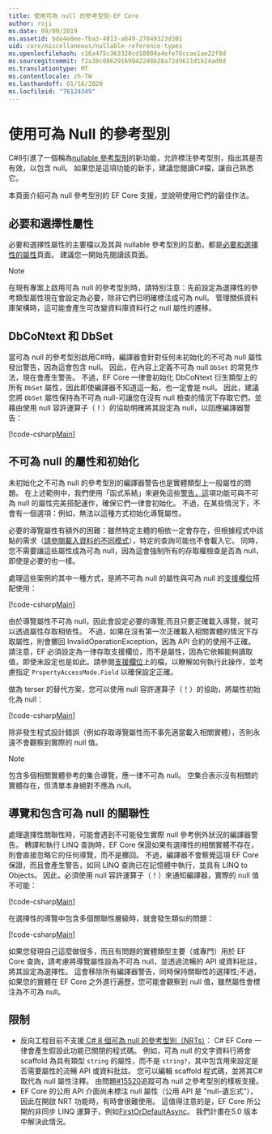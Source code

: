 ```yaml
---
title: 使用可為 null 的參考型別-EF Core
author: roji
ms.date: 09/09/2019
ms.assetid: bde4e0ee-fba3-4813-a849-27049323d301
uid: core/miscellaneous/nullable-reference-types
ms.openlocfilehash: c16a475c363320cd18804a4efe78ccae1ae22f0d
ms.sourcegitcommit: f2a38c086291699422d8b28a72d9611d1b24ad0d
ms.translationtype: MT
ms.contentlocale: zh-TW
ms.lasthandoff: 01/16/2020
ms.locfileid: "76124349"
---
```

# <a name="working-with-nullable-reference-types"></a>使用可為 Null 的參考型別

C#8引進了一個稱為[nullable 參考型別](/dotnet/csharp/tutorials/nullable-reference-types)的新功能，允許標注參考型別，指出其是否有效，以包含 null。 如果您是這項功能的新手，建議您閱讀C#檔，讓自己熟悉它。

本頁面介紹可為 null 參考型別的 EF Core 支援，並說明使用它們的最佳作法。

## <a name="required-and-optional-properties"></a>必要和選擇性屬性

必要和選擇性屬性的主要檔以及其與 nullable 參考型別的互動，都是[必要和選擇性的屬性](xref:core/modeling/entity-properties#required-and-optional-properties)頁面。 建議您一開始先閱讀該頁面。

> [!NOTE]
> 在現有專案上啟用可為 null 的參考型別時，請特別注意：先前設定為選擇性的參考類型屬性現在會設定為必要，除非它們已明確標注成可為 null。 管理關係資料庫架構時，這可能會產生可改變資料庫資料行之 null 屬性的遷移。

## <a name="dbcontext-and-dbset"></a>DbCoNtext 和 DbSet

當可為 null 的參考型別啟用C#時，編譯器會針對任何未初始化的不可為 null 屬性發出警告，因為這會包含 null。 因此，在內容上定義不可為 null `DbSet` 的常見作法，現在會產生警告。 不過，EF Core 一律會初始化 DbCoNtext 衍生類型上的所有 `DbSet` 屬性，因此即使編譯器不知道這一點，也一定會是 null。 因此，建議您將 `DbSet` 屬性保持為不可為 null-可讓您在沒有 null 檢查的情況下存取它們，並藉由使用 null 容許運算子（！）的協助明確將其設定為 null，以回應編譯器警告：

[!code-csharp[Main](../../../samples/core/Miscellaneous/NullableReferenceTypes/NullableReferenceTypesContext.cs?name=Context&highlight=3-4)]

## <a name="non-nullable-properties-and-initialization"></a>不可為 null 的屬性和初始化

未初始化之不可為 null 的參考型別的編譯器警告也是實體類型上一般屬性的問題。 在上述範例中，我們使用「函式系結」來避免這些[警告，這](xref:core/modeling/constructors)項功能可與不可為 null 的屬性完美搭配運作，確保它們一律會初始化。 不過，在某些情況下，不會有一個選項：例如，無法以這種方式初始化導覽屬性。

必要的導覽屬性有額外的困難：雖然特定主體的相依一定會存在，但根據程式中該點的需求（[請參閱載入資料的不同模式](xref:core/querying/related-data)），特定的查詢可能也不會載入它。 同時，您不需要讓這些屬性成為可為 null，因為這會強制所有的存取權檢查是否為 null，即使是必要的也一樣。

處理這些案例的其中一種方式，是將不可為 null 的屬性與可為 null 的[支援欄位](xref:core/modeling/backing-field)搭配使用：

[!code-csharp[Main](../../../samples/core/Miscellaneous/NullableReferenceTypes/Order.cs?range=10-17)]

由於導覽屬性不可為 null，因此會設定必要的導覽;而且只要正確載入導覽，就可以透過屬性存取相依性。 不過，如果在沒有第一次正確載入相關實體的情況下存取屬性，則會擲回 InvalidOperationException，因為 API 合約的使用不正確。 請注意，EF 必須設定為一律存取支援欄位，而不是屬性，因為它依賴能夠讀取值，即使未設定也是如此。請參閱[支援欄位](xref:core/modeling/backing-field)上的檔，以瞭解如何執行此操作，並考慮指定 `PropertyAccessMode.Field` 以確保設定正確。

做為 terser 的替代方案，您可以使用 null 容許運算子（！）的協助，將屬性初始化為 null：

[!code-csharp[Main](../../../samples/core/Miscellaneous/NullableReferenceTypes/Order.cs?range=19)]

除非發生程式設計錯誤（例如存取導覽屬性而不事先適當載入相關實體），否則永遠不會觀察到實際的 null 值。

> [!NOTE]
> 包含多個相關實體參考的集合導覽，應一律不可為 null。 空集合表示沒有相關的實體存在，但清單本身絕對不應為 null。

## <a name="navigating-and-including-nullable-relationships"></a>導覽和包含可為 null 的關聯性

處理選擇性關聯性時，可能會遇到不可能發生實際 null 參考例外狀況的編譯器警告。 轉譯和執行 LINQ 查詢時，EF Core 保證如果有選擇性的相關實體不存在，則會直接忽略它的任何導覽，而不是擲回。 不過，編譯器不會察覺這項 EF Core 保證，而且會產生警告，如同 LINQ 查詢已在記憶體中執行，並具有 LINQ to Objects。 因此，必須使用 null 容許運算子（！）來通知編譯器，實際的 null 值不可能：

[!code-csharp[Main](../../../samples/core/Miscellaneous/NullableReferenceTypes/Program.cs?range=46)]

在選擇性的導覽中包含多個關聯性層級時，就會發生類似的問題：

[!code-csharp[Main](../../../samples/core/Miscellaneous/NullableReferenceTypes/Program.cs?range=36-39&highlight=2)]

如果您發現自己這麼做很多，而且有問題的實體類型主要（或專門）用於 EF Core 查詢，請考慮將導覽屬性設為不可為 null，並透過流暢的 API 或資料批註，將其設定為選擇性。 這會移除所有編譯器警告，同時保持關聯性的選擇性;不過，如果您的實體在 EF Core 之外進行遍歷，您可能會觀察到 null 值，雖然屬性會標注為不可為 null。

## <a name="limitations"></a>限制

* 反向工程目前不支援[ C# 8 個可為 null 的參考型別（NRTs）](/dotnet/csharp/tutorials/nullable-reference-types)： C# EF Core 一律會產生假設此功能已關閉的程式碼。 例如，可為 null 的文字資料行將會 scaffold 為具有類型 `string` 的屬性，而不是 `string?`，其中包含用來設定是否需要屬性的流暢 API 或資料批註。 您可以編輯 scaffold 程式碼，並將其C#取代為 null 屬性注釋。 由問題[#15520](https://github.com/aspnet/EntityFrameworkCore/issues/15520)追蹤可為 null 之參考型別的樣板支援。
* EF Core 的公用 API 介面尚未標注 null 屬性（公用 API 是 "null-遺忘式"），因此在開啟 NRT 功能時，有時會很難使用。 這值得注意的是，EF Core 所公開的非同步 LINQ 運算子，例如[FirstOrDefaultAsync](/dotnet/api/microsoft.entityframeworkcore.entityframeworkqueryableextensions.firstordefaultasync#Microsoft_EntityFrameworkCore_EntityFrameworkQueryableExtensions_FirstOrDefaultAsync__1_System_Linq_IQueryable___0__System_Linq_Expressions_Expression_System_Func___0_System_Boolean___System_Threading_CancellationToken_)。 我們計畫在5.0 版本中解決此情況。
